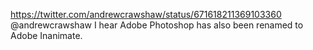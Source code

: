 https://twitter.com/andrewcrawshaw/status/671618211369103360 @andrewcrawshaw I hear Adobe Photoshop has also been renamed to Adobe Inanimate.